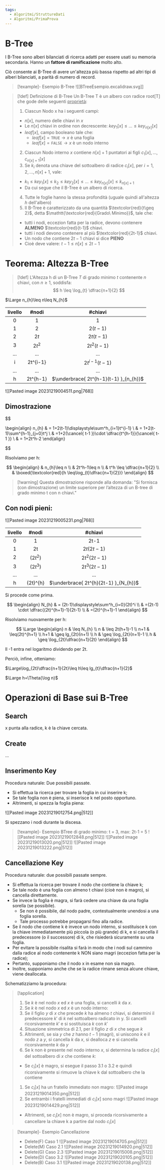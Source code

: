```yaml
---
tags:
  - Algoritmi/StruttureDati
  - Algoritmi/PrimaProva
---
```

# B-Tree

I B-Tree sono alberi bilanciati di ricerca adatti per essere usati su memoria secondaria. Hanno un **fattore di ramificazione** molto alto. 

Ciò consente ai B-Tree di avere un'altezza più bassa rispetto ad altri tipi di alberi bilanciati, a parità di numero di record. 
 

>[!example]- Esempio B-Tree
>![[BTreeEsempio.excalidraw.svg]]

>[!def] Definizione di B-Tree
>Un B-Tree T è un albero con radice root\[T] che gode delle seguenti <ins>proprietà</ins>:
>1. Ciascun Nodo x ha i seguenti campi:
>	- $n[x]$, numero delle chiavi in $x$
>	- Le $n[x]$ chiavi in ordine non decrescente: $key_{1}[x]\leq\dots \leq key_{n[x]}[x]$
>	- $leaf[x]$, campo booleano tale che:
>		- $leaf[x]=\mathtt{TRUE} \longrightarrow x \text{ è una foglia }$
>		- $leaf[x]=\mathtt{FALSE} \longrightarrow x \text{ è un nodo interno}$
>2. Ciascun Nodo interno $x$ contiene $n[x]+1$ puntatori ai figli $c_{1}[x],\dots,c_{n[x]+1}[x]$
>3. Se $k_i$ denota una chiave del sottoalbero di radice $c_{i}[x]$, per $i=1,2,\dots,n[x]+1$, vale:
>	- $k_{1}\leq key_{1}[x]\leq k_{2}\leq key_{2}[x]\leq\dots \leq key_{n[x]}[x]\leq k_{n[x]+1}$
>	- Da cui segue che il B-Tree è un albero di ricerca.
>4. Tutte le foglie hanno la stessa profondità (uguale quindi all'altezza $h$ dell'albero)
>5. Il B-Tree è caratterizzato da una quantità $\textcolor{red}{t\geq 2}$, detta $\mathtt{\textcolor{red}{Grado\ Minimo}}$, tale che:
>	- tutti i nodi, eccezion fatta per la radice, devono contenere **ALMENO** $\textcolor{red}{t-1}$ chiavi.
>	- tutti i nodi devono contenere al più $\textcolor{red}{2t-1}$ chiavi.
>	- Un nodo che contiene $2t-1$ chiavi si dice **PIENO**
>	- Cioè deve valere: $t-1\leq n[x]\leq 2t-1$

# Teorema: Altezza B-Tree

>[!def] L'Altezza h di un B-Tree $T$ di grado minimo $t$ contenente $n$ chiavi, con $n \geq 1$, soddisfa:
>$$ h \leq \log_{t} \dfrac{n+1}{2} $$

$\Large n_{h}\leq n\leq N_{h}$

| livello | \#nodi   | \#chiavi                               |
|:-------:|:--------:|:--------------------------------------:|
|       0 |        1 |                                      1 |
|       1 |        2 | $2(t-1)$                               |
|       2 | $2t$     | $2t(t-1)$                              |
|       3 | $2t^2$   | $2t^2(t-1)$                            |
| ...     | ...      | ...                                    |
| i       | 2t^{i-1} | $2t^{i-1}(t-1)$                        |
| ...     | ...      | ...                                    |
| h       | 2t^{h-1} | $\underbrace{ 2t^{h-1}(t-1) }_{n_{h}}$ |  


![[Pasted image 20231219004511.png|768]]


## Dimostrazione


$$

\begin{align}
n_{h} & = 1+2(t-1)\displaystyle\sum^h_{i=1}t^{i-1} \\
& = 1+2(t-1)\sum^{h-1}_{j=0}t^j \\
& =1+2(\cancel{ t-1 })\cdot \dfrac{t^{h-1}}{\cancel{ t-1 }} \\
& = 1+2t^h-2
\end{align}

$$

Risolviamo per h:

$$
\begin{align}
& n_{h}\leq n \\
& 2t^h-1\leq n \\
& t^h \leq \dfrac{n+1}{2} \\
& \boxed{\textcolor{red}{h \leq\log_{t}\dfrac{n+1}{2}}}
\end{align}
$$
>[!warning] Questa dimostrazione risponde alla domanda:
>"Si fornisca (con dimostrazione) un limite superiore per l’altezza di un B-tree di grado minimo t con n chiavi."


## Con nodi pieni:

![[Pasted image 20231219005231.png|768]]

| livello | \#nodi   | \#chiavi                               |
|:-------:|:--------:|:--------------------------------------:|
|       0 |        1 |                                      2t-1 |
|       1 |        2t | $2t(2t-1)$                               |
|       2 | $(2t^2)$     | $2t^2(2t-1)$                              |
|       3 | $(2t^3)$   | $2t^3(2t-1)$                            |
| ...     | ...      | ...                                    |
| h       | (2t)^{h} | $\underbrace{ 2t^{h}(2t-1) }_{N_{h}}$ |  


Si procede come prima. 


$$
\begin{align}
N_{h} & = (2t-1)\displaystyle\sum^h_{i=0}(2t)^i \\
& =(2t-1) \cdot \dfrac{(2t)^{h+1}-1}{2t-1} \\
& =(2t)^{h+1}-1
\end{align}
$$

Risolviamo nuovamente per h: 


$$
\Large
\begin{align} 
 n & \leq N_{h} \\
 n & \leq 2t(h+1)-1 \\
 n+1 & \leq(2t)^{h+1} \\
 h+1 & \geq lg_{2t}(n+1) \\
 h & \geq \log_{2t}(n+1)-1 \\
 h & \geq \log_{2t}\dfrac{n+1}{2t}
\end{align}
$$

Il -1 entra nel logaritmo dividendo per 2t. 


Perciò, infine, otteniamo: 


$\Large\log_{2t}\dfrac{n+1}{2t}\leq h\leq lg_{t}\dfrac{n+1}{2}$ 

$\Large h=\Theta(\log n)$

# Operazioni di Base sui B-Tree

## Search

x punta alla radice, k è la chiave cercata. 


## Create

...

## Inserimento Key

Procedura naturale: Due possibili passate. 

- Si effettua la ricerca per trovare la foglia in cui inserire k;
- Se tale foglia non è piena, si inserisce k nel posto opportuno.
- Altrimenti, si spezza la foglia piena:

![[Pasted image 20231219012754.png|512]]

Si spezzano i nodi durante la discesa. 


>[!example]- Esempio
>BTree di grado minimo: t = 3, max: 2t-1 = 5 
>![[Pasted image 20231219012848.png|512]]
>![[Pasted image 20231219013020.png|512]]
>![[Pasted image 20231219013222.png|512]]

## Cancellazione Key

Procedura naturale: due possibili passate sempre. 


- Si effettua la ricerca per trovare il nodo che contiene la chiave k;
- Se tale nodo è una foglia con almeno t chiavi (cioè non è magro), si cancella direttamente.
- Se invece la foglia è magra, si farà cedere una chiave da una foglia sorella (se possibile).
	- Se non è possibile, dal nodo padre, contestualmente unendosi a una foglia sorella.
	- Tale processo potrebbe propagarsi fino alla radice.
- Se il nodo che contiene k è invece un nodo interno, si sostituisce k con la chiave immediatamente più piccola (o più grande) di k, e si cancella il predecessore (o il successore) di k, che risiederà sicuramente su una foglia.
- Per evitare la possibile risalita si farà in modo che i nodi sul cammino dalla radice al nodo contenente k NON siano magri (eccezion fatta per la radice);
- Pertanto, supponiamo che il nodo x in esame non sia magro.
- Inoltre, supponiamo anche che se la radice rimane senza alcune chiave, viene deallocata.

Schematizziamo la procedura:

>[!application]
>1. Se $k$ è nel nodo $x$ ed $x$ è una foglia, si cancelli $k$ da $x$.  
>2. Se $k$ è nel nodo $x$ ed $x$ è un nodo interno:
>	1. Se il figlio $y$ di $x$ che precede $k$ ha almeno $t$ chiavi, si determini il predecessore $k'$ di $k$ nel sottoalbero radicato in y.
>	   Si cancelli ricorsivamente $k'$ e si sostituisca $k$ con $k'$
>	2. Situazione simmetrica di 2.1, per il figlio $z$ di $x$ che segue $k$
>	3. Altrimenti, se sia $y$ che $z$ hanno $t-1$ (magri), si uniscono $k$ e il nodo $z$ a $y$, si cancella $k$ da $x$, si dealloca $z$ e si cancella ricorsivamente $k$ da $y$
> 3. Se k non è presente nel nodo interno $x$, si determina la radice $c_{i}[x]$ del sottoalbero di $x$ che contiene $k$:
> 	- Se $c_{i}[x]$ è magro, si esegue il passo 3.1 o 3.2 e quindi ricorsivamente si rimuove la chiave k dal sottoalbero che la contiene
> 	1. Se $c_{i}[x]$ ha un fratello immediato non magro:
> 	   ![[Pasted image 20231219014350.png|512]]
> 	2. Se entrambi i fratelli immediati di $c_{i}[x]$ sono magri
> 	   ![[Pasted image 20231219014429.png|512]]
> 	- Altrimenti, se $c_{i}[x]$ non è magro, si proceda ricorsivamente a cancellare la chiave k a partire dal nodo $c_{i}[x]$ 

>[!example]- Esempio Cancellazione
>- Delete(F) Caso 1
>![[Pasted image 20231219014705.png|512]]
>- Delete(M) Caso 2.1
>![[Pasted image 20231219014920.png|512]]
>- Delete(G) Caso 2.3
>![[Pasted image 20231219015008.png|512]]
>- Delete(D) Caso 3.2
>![[Pasted image 20231219020105.png|512]]
>- Delete(B) Caso 3.1
>![[Pasted image 20231219020138.png|512]]